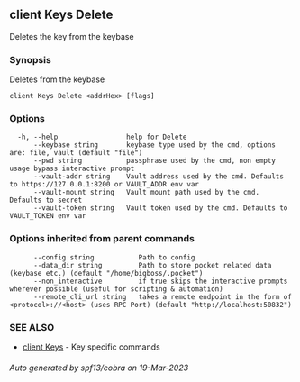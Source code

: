 ## client Keys Delete

Deletes the key from the keybase

### Synopsis

Deletes <addrHex> from the keybase

```
client Keys Delete <addrHex> [flags]
```

### Options

```
  -h, --help                 help for Delete
      --keybase string       keybase type used by the cmd, options are: file, vault (default "file")
      --pwd string           passphrase used by the cmd, non empty usage bypass interactive prompt
      --vault-addr string    Vault address used by the cmd. Defaults to https://127.0.0.1:8200 or VAULT_ADDR env var
      --vault-mount string   Vault mount path used by the cmd. Defaults to secret
      --vault-token string   Vault token used by the cmd. Defaults to VAULT_TOKEN env var
```

### Options inherited from parent commands

```
      --config string           Path to config
      --data_dir string         Path to store pocket related data (keybase etc.) (default "/home/bigboss/.pocket")
      --non_interactive         if true skips the interactive prompts wherever possible (useful for scripting & automation)
      --remote_cli_url string   takes a remote endpoint in the form of <protocol>://<host> (uses RPC Port) (default "http://localhost:50832")
```

### SEE ALSO

* [client Keys](client_Keys.md)	 - Key specific commands

###### Auto generated by spf13/cobra on 19-Mar-2023
